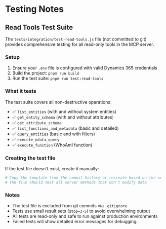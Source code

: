 # Testing Notes

## Read Tools Test Suite

The `tests/integration/test-read-tools.js` file (not committed to git) provides comprehensive testing for all read-only tools in the MCP server.

### Setup

1. Ensure your `.env` file is configured with valid Dynamics 365 credentials
2. Build the project: `pnpm run build`
3. Run the test suite: `pnpm run test:read-tools`

### What it tests

The test suite covers all non-destructive operations:

- ✅ `list_entities` (with and without system entities)
- ✅ `get_entity_schema` (with and without attributes)
- ✅ `get_attribute_schema`
- ✅ `list_functions_and_metadata` (basic and detailed)
- ✅ `query_entities` (basic and with filters)
- ✅ `execute_odata_query`
- ✅ `execute_function` (WhoAmI function)

### Creating the test file

If the test file doesn't exist, create it manually:

```bash
# Copy the template from the commit history or recreate based on the server's read methods
# The file should test all server methods that don't modify data
```

### Notes

- The test file is excluded from git commits via `.gitignore`
- Tests use small result sets (`$top=3-5`) to avoid overwhelming output
- All tests are read-only and safe to run against production environments
- Failed tests will show detailed error messages for debugging

